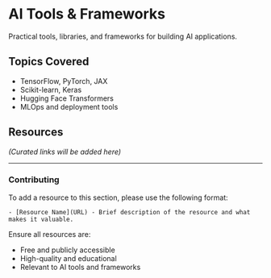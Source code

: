 # AI Tools & Frameworks

Practical tools, libraries, and frameworks for building AI applications.

## Topics Covered

- TensorFlow, PyTorch, JAX
- Scikit-learn, Keras
- Hugging Face Transformers
- MLOps and deployment tools

## Resources

_(Curated links will be added here)_

---

### Contributing

To add a resource to this section, please use the following format:

```
- [Resource Name](URL) - Brief description of the resource and what makes it valuable.
```

Ensure all resources are:
- Free and publicly accessible
- High-quality and educational
- Relevant to AI tools and frameworks
